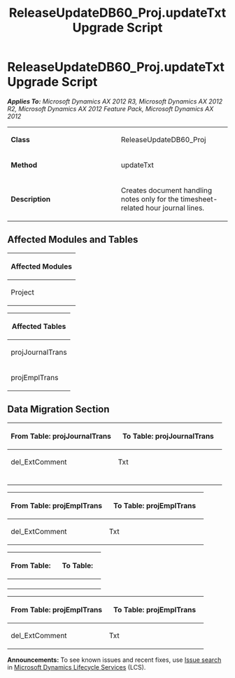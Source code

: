 ﻿---
title: ReleaseUpdateDB60_Proj.updateTxt Upgrade Script
TOCTitle: ReleaseUpdateDB60_Proj.updateTxt Upgrade Script
ms:assetid: 1d223180-f6af-9286-828b-b188823e7c65
ms:mtpsurl: https://msdn.microsoft.com/en-us/library/JJ684807(v=AX.60)
ms:contentKeyID: 49707010
ms.date: 05/18/2015
mtps_version: v=AX.60
---

# ReleaseUpdateDB60\_Proj.updateTxt Upgrade Script 


_**Applies To:** Microsoft Dynamics AX 2012 R3, Microsoft Dynamics AX 2012 R2, Microsoft Dynamics AX 2012 Feature Pack, Microsoft Dynamics AX 2012_

<table>
<colgroup>
<col style="width: 50%" />
<col style="width: 50%" />
</colgroup>
<tbody>
<tr class="odd">
<td><p><strong>Class</strong></p></td>
<td><p>ReleaseUpdateDB60_Proj</p></td>
</tr>
<tr class="even">
<td><p><strong>Method</strong></p></td>
<td><p>updateTxt</p></td>
</tr>
<tr class="odd">
<td><p><strong>Description</strong></p></td>
<td><p>Creates document handling notes only for the timesheet-related hour journal lines.</p></td>
</tr>
</tbody>
</table>


## Affected Modules and Tables

<table>
<colgroup>
<col style="width: 100%" />
</colgroup>
<thead>
<tr class="header">
<th><p>Affected Modules</p></th>
</tr>
</thead>
<tbody>
<tr class="odd">
<td><p>Project</p></td>
</tr>
</tbody>
</table>


<table>
<colgroup>
<col style="width: 100%" />
</colgroup>
<thead>
<tr class="header">
<th><p>Affected Tables</p></th>
</tr>
</thead>
<tbody>
<tr class="odd">
<td><p>projJournalTrans</p></td>
</tr>
<tr class="even">
<td><p>projEmplTrans</p></td>
</tr>
</tbody>
</table>


## Data Migration Section

<table>
<colgroup>
<col style="width: 50%" />
<col style="width: 50%" />
</colgroup>
<thead>
<tr class="header">
<th><p>From Table: projJournalTrans</p></th>
<th><p>To Table: projJournalTrans</p></th>
</tr>
</thead>
<tbody>
<tr class="odd">
<td><p>del_ExtComment</p></td>
<td><p>Txt</p></td>
</tr>
<tr class="even">
<td><p></p></td>
<td><p></p></td>
</tr>
</tbody>
</table>


<table>
<colgroup>
<col style="width: 50%" />
<col style="width: 50%" />
</colgroup>
<thead>
<tr class="header">
<th><p>From Table: projEmplTrans</p></th>
<th><p>To Table: projEmplTrans</p></th>
</tr>
</thead>
<tbody>
<tr class="odd">
<td><p>del_ExtComment</p></td>
<td><p>Txt</p></td>
</tr>
</tbody>
</table>


<table>
<colgroup>
<col style="width: 50%" />
<col style="width: 50%" />
</colgroup>
<thead>
<tr class="header">
<th><p>From Table:</p></th>
<th><p>To Table:</p></th>
</tr>
</thead>
<tbody>
<tr class="odd">
<td><p></p></td>
<td><p></p></td>
</tr>
</tbody>
</table>


<table>
<colgroup>
<col style="width: 50%" />
<col style="width: 50%" />
</colgroup>
<thead>
<tr class="header">
<th><p>From Table: projEmplTrans</p></th>
<th><p>To Table: projEmplTrans</p></th>
</tr>
</thead>
<tbody>
<tr class="odd">
<td><p>del_ExtComment</p></td>
<td><p>Txt</p></td>
</tr>
</tbody>
</table>

  
**Announcements:** To see known issues and recent fixes, use [Issue search](http://go.microsoft.com/fwlink/?linkid=389258) in [Microsoft Dynamics Lifecycle Services](http://go.microsoft.com/fwlink/?linkid=306505) (LCS).

